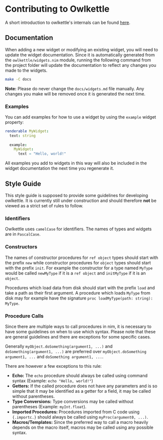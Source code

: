 # Contributing to Owlkettle

A short introduction to owlkettle's internals can be found [here](https://philippmdoerner.github.io/owlkettle/book/internals.html).

## Documentation

When adding a new widget or modifying an existing widget, you will need to update the widget documentation.
Since it is automatically generated from the `owlkettle/widgets.nim` module, running the following command from the project folder will update the documentation to reflect any changes you made to the widgets.

```bash
make -C docs
```

**Note:** Please do never change the `docs/widgets.md` file manually.
Any changes you make will be removed once it is generated the next time.

### Examples

You can add examples for how to use a widget by using the `example` widget property:

```nim
renderable MyWidget:
  text: string
  
  example:
    MyWidget:
      text = "Hello, world!"
```

All examples you add to widgets in this way will also be included in the widget documentation the next time you regenerate it.

## Style Guide

This style guide is supposed to provide some guidelines for developing owlkettle.
It is currently still under construction and should therefore **not** be viewed as a strict set of rules to follow.

### Identifiers

Owlkettle uses `camelCase` for identifiers.
The names of types and widgets are in `PascalCase`.

### Constructors

The names of constructor procedures for `ref object` types should start with the prefix `new` while constructor procedures for `object` types should start with the prefix `init`.
For example the constructor for a type named `MyType` would be called `newMyType` if it is a `ref object` and `initMyType` if it is an `object`.

Procedures which load data from disk should start with the prefix `load` and take a path as their first argument.
A procedure which loads `MyType` from disk may for example have the signature `proc loadMyType(path: string): MyType`.

### Procedure Calls

Since there are multiple ways to call procedures in nim, it is necessary to have some guidelines on when to use which syntax.
Please note that these are general guidelines and there are exceptions for some specific cases.

Generally `myObject.doSomething(argument1, ...)` and `doSomething(argument1, ...)` are preferred over `myObject.doSomething argument1, ...` and `doSomething argument1, ...`.

There are however a few exceptions to this rule:

- **Echo:** The `echo` procedure should always be called using command syntax (Example: `echo "Hello, world!"`)
- **Getters:** If the called procedure does not have any parameters and is so simple that it may be identified as a  getter for a field, it may be called without parentheses.
- **Type Conversions:** Type conversions may be called without parentheses (Example: `myInt.float`).
- **Imported Procedures:** Procedures imported from C code using `{.importc.}` should always be called using `myProc(argument0, ...)`.
- **Macros/Templates:** Since the preferred way to call a macro heavily depends on the macro itself, macros may be called using any possible syntax.


